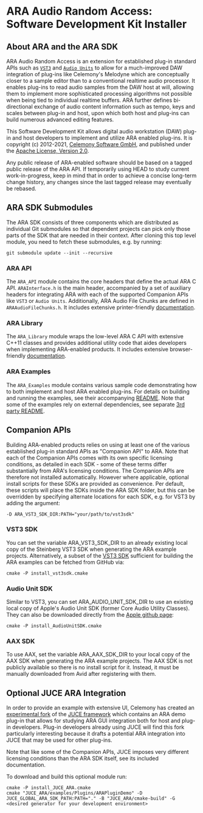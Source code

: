 # ARA Audio Random Access: Software Development Kit Installer

## About ARA and the ARA SDK

ARA Audio Random Access is an extension for established plug-in standard APIs such as
[`VST3`](https://github.com/steinbergmedia/vst3sdk) and
[`Audio Units`](https://developer.apple.com/documentation/audiotoolbox) to allow for a
much-improved DAW integration of plug-ins like Celemony's Melodyne which are conceptually
closer to a sample editor than to a conventional realtime audio processor.
It enables plug-ins to read audio samples from the DAW host at will, allowing them to implement more
sophisticated processing algorithms not possible when being tied to individual realtime buffers.
ARA further defines bi-directional exchange of audio content information such as tempo, keys and scales
between plug-in and host, upon which both host and plug-ins can build numerous advanced editing features.

This Software Development Kit allows digital audio workstation (DAW) plug-in and host developers to
implement and utilize ARA enabled plug-ins.
It is copyright (c) 2012-2021, [Celemony Software GmbH](https://www.celemony.com), and published under
the [Apache License, Version 2.0](https://www.apache.org/licenses/LICENSE-2.0).

Any public release of ARA-enabled software should be based on a tagged public release of the ARA API.
If temporarily using HEAD to study current work-in-progress, keep in mind that in order to achieve a
concise long-term change history, any changes since the last tagged release may eventually be rebased.


## ARA SDK Submodules

The ARA SDK consists of three components which are distributed as individual Git submodules so that
dependent projects can pick only those parts of the SDK that are needed in their context.
After cloning this top level module, you need to fetch these submodules, e.g. by running:

    git submodule update --init --recursive


### ARA API

The `ARA_API` module contains the core headers that define the actual ARA C API.
`ARAInterface.h` is the main header, accompanied by a set of auxiliary headers for integrating ARA with
each of the supported Companion APIs like `VST3` or `Audio Units`. Additionally, ARA Audio File Chunks
are defined in `ARAAudioFileChunks.h`.
It includes extensive printer-friendly [documentation](ARA_API/ARA_API.pdf).

### ARA Library

The `ARA_Library` module wraps the low-level ARA C API with extensive C++11 classes and provides
additional utility code that aides developers when implementing ARA-enabled products.
It includes extensive browser-friendly [documentation](ARA_Library/html_docs/index.html).

### ARA Examples

The `ARA_Examples` module contains various sample code demonstrating how to both implement and host
ARA enabled plug-ins. For details on building and running the examples, see their accompanying
[README](ARA_Examples/README.md).
Note that some of the examples rely on external dependencies, see separate
[3rd party README](ARA_Examples/3rdParty/README.md).


## Companion APIs

Building ARA-enabled products relies on using at least one of the various established plug-in standard
APIs as "Companion API" to ARA. Note that each of the Companion APIs comes with its own specific licensing
conditions, as detailed in each SDK - some of these terms differ substantially from ARA's licensing conditions.
The Companion APIs are therefore not installed automatically. However where applicable, optional install
scripts for these SDKs are provided as convenience.
Per default, these scripts will place the SDKs inside the ARA SDK folder, but this can be overridden
by specifying alternate locations for each SDK, e.g. for VST3 by adding the argument:

    -D ARA_VST3_SDK_DIR:PATH="your/path/to/vst3sdk"


### VST3 SDK

You can set the variable ARA_VST3_SDK_DIR to an already existing local copy of the Steinberg VST3 SDK
when generating the ARA example projects.
Alternatively, a subset of the [VST3 SDK](https://github.com/steinbergmedia/vst3sdk) sufficient for building
the ARA examples can be fetched from GitHub via:

    cmake -P install_vst3sdk.cmake

### Audio Unit SDK

Similar to VST3, you can set ARA_AUDIO_UNIT_SDK_DIR to use an existing local copy of Apple's
Audio Unit SDK (former Core Audio Utility Classes).
They can also be downloaded directly from the [Apple github page](https://github.com/apple/AudioUnitSDK):

    cmake -P install_AudioUnitSDK.cmake

### AAX SDK

To use AAX, set the variable ARA_AAX_SDK_DIR to your local copy of the AAX SDK when generating the
ARA example projects.
The AAX SDK is not publicly available so there is no install script for it. Instead, it must be manually
downloaded from Avid after registering with them.


## Optional JUCE ARA Integration

In order to provide an example with extensive UI, Celemony has created an [experimental fork](https://github.com/Celemony/JUCE_ARA)
of the [JUCE framework](https://juce.com) which contains an ARA demo plug-in that allows for studying
ARA GUI integration both for host and plug-in developers.
Plug-in developers already using JUCE will find this fork particularly interesting because it drafts
a potential ARA integration into JUCE that may be used for other plug-ins.

Note that like some of the Companion APIs, JUCE imposes very different licensing conditions than the
ARA SDK itself, see its included documentation.

To download and build this optional module run:

    cmake -P install_JUCE_ARA.cmake
    cmake "JUCE_ARA/examples/Plugins/ARAPluginDemo" -D JUCE_GLOBAL_ARA_SDK_PATH:PATH="." -B "JUCE_ARA/cmake-build" -G <desired generator for your development environment>
